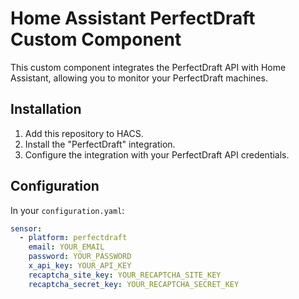 # Home Assistant PerfectDraft Custom Component

This custom component integrates the PerfectDraft API with Home Assistant, allowing you to monitor your PerfectDraft machines.

## Installation

1. Add this repository to HACS.
2. Install the "PerfectDraft" integration.
3. Configure the integration with your PerfectDraft API credentials.

## Configuration

In your `configuration.yaml`:

```yaml
sensor:
  - platform: perfectdraft
    email: YOUR_EMAIL
    password: YOUR_PASSWORD
    x_api_key: YOUR_API_KEY
    recaptcha_site_key: YOUR_RECAPTCHA_SITE_KEY
    recaptcha_secret_key: YOUR_RECAPTCHA_SECRET_KEY

